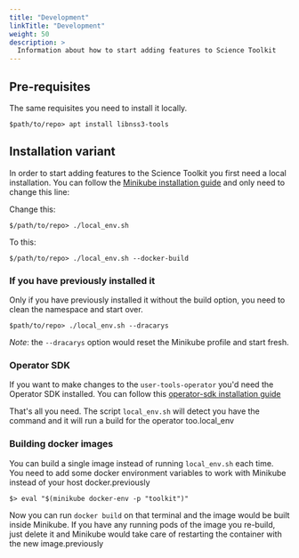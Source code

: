 ```yaml
---
title: "Development"
linkTitle: "Development"
weight: 50
description: >
  Information about how to start adding features to Science Toolkit
---
```


## Pre-requisites

The same requisites you need to install it locally.
```
$path/to/repo> apt install libnss3-tools
```


## Installation variant

In order to start adding features to the Science Toolkit you first need a local installation.
You can follow the [Minikube installation guide](/docs/installation/minikube/) and only need to change this line:

Change this:
```
$/path/to/repo> ./local_env.sh
```

To this:
```
$/path/to/repo> ./local_env.sh --docker-build
```

### If you have previously installed it

Only if you have previously installed it without the build option, you need to clean the namespace and start over.

```
$path/to/repo> ./local_env.sh --dracarys
```

*Note*: the `--dracarys` option would reset the Minikube profile and start fresh.


### Operator SDK

If you want to make changes to the `user-tools-operator` you'd need the Operator SDK installed.
You can follow this [operator-sdk installation guide](https://github.com/operator-framework/operator-sdk/blob/master/doc/user/install-operator-sdk.md)

That's all you need. The script `local_env.sh` will detect you have the command and it will run a build for the operator too.local_env


### Building docker images

You can build a single image instead of running `local_env.sh` each time.
You need to add some docker environment variables to work with Minikube instead of your host docker.previously

```
$> eval "$(minikube docker-env -p "toolkit")"
```

Now you can run `docker build` on that terminal and the image would be built inside Minikube.
If you have any running pods of the image you re-build, just delete it and Minikube would take care of restarting the container with the new image.previously

